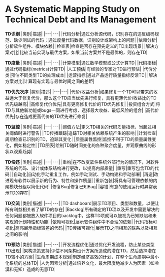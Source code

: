 # A Systematic Mapping Study on Technical Debt and Its Management
**TD识别**
|类别|描述|
|---|---|
|代码分析|通过分析源代码，识别存在的违反编码规范、缺少测试的代码；通过度量代码数据，识别设计或架构上的问题|
|依赖分析|分析软件组件、模块依赖|
|检查表|检查是否存在预先定义的TD出现场景|
|解决方案对比|比较当前实现与最优方案，如果当前方案并不是最优的，则存在TD|

**TD度量**
|类别|描述|
|---|---|
|计算模型|通过数学模型或公式计算TD|
|代码指标|通过代码指标(metrics)计算TD|
|人工预估|有经验的专家对TD进行预估|
|代价分类|预估不同类型TD的处理成本|
|运营指标|通过产品运行质量指标反馈TD|
|解决方案对比|计算现有实现与最优时间之间的差距|

**TD优先次序**
|类别|描述|
|---|---|
|代价/收益分析|如果修复一个TD可以带来的收益远大于修复代价，那么这个TD应当优先进行修复，具有更薄代价/收益比的TD优先级越高|
|高修复代价优先|具有更高修复代价的TD优先修复|
|投资组合方式|将TD与其他新功能或bugs一同进行考虑，选择最大收益、最低风险的组合|
|高代价优先|存在造成更高代价的TD优先进行修复|

**TD监控**
|类别|描述|
|---|---|
|阈值方法|定义TD相关的代码质量指标，当超过相关阈值时进行警告|
|TD传播跟踪|追踪TD对相关依赖系统产生的影响|
|计划检查|周期检查已识别的TD，追踪其变化|
|质量属性监控|监控不利于TD的质量属性变化，例如稳定性|
|TD图表|绘制TD随时间变化的各种聚合度量，并观察曲线的形状以观察趋势|

**TD偿还**
|类别|描述|
|---|---|
|重构|在不改变软件系统外部行为的情况下，对软件系统的代码、设计或体系结构进行更改，以提高内部质量|
|重写|重写包含TD的代码|
|自动化|自动化手动重复工作，例如手动测试、手动构建和手动部署|
|再造|改进现有软件以展示新的行为、特性和操作质量|
|重新包装|将具有可管理依赖的内聚模块分组以简化代码|
|修复Bug|修复已知Bug|
|容错|有意的使用运行时异常表示TD的存在|

**TD交流**
|类别|描述|
|---|---|
|TD dashboard|展示TD项目、类型和数量，以便让所有利益相关者了解TD的存在|
|Backlog|所有确定的TD项以及开发中需要解决的任何问题都被放入软件项目的backlog中，这样TD项就可以被视为已知缺陷和未实现的计划特性和功能|
|依赖可视化|展示软件组件中不合理的依赖|
|代码指标可视化|高亮展示指标较差的代码|
|TD传播可视化|展示TD之间相互的联系以及相互之间的影响|

**TD预防**
|类别|描述|
|---|---|
|开发流程优化|通过优化开发流程，防止某些类型TD出现|
|架构决策支持|评估不同架构设计方案所造成的潜在TD，然后选择潜在TD较小的方案|
|生命周期成本规划|制定经济高效的计划，在整个生命周期中最小化系统的总体TD|
|人为因素分析|通过培养文化，最大限度地减少人为因素（如冷漠和无知）造成的无意TD|
